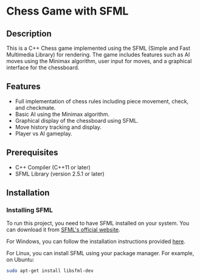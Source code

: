 # Chess Game with SFML

## Description
This is a C++ Chess game implemented using the SFML (Simple and Fast Multimedia Library) for rendering. The game includes features such as AI moves using the Minimax algorithm, user input for moves, and a graphical interface for the chessboard.

## Features
- Full implementation of chess rules including piece movement, check, and checkmate.
- Basic AI using the Minimax algorithm.
- Graphical display of the chessboard using SFML.
- Move history tracking and display.
- Player vs AI gameplay.

## Prerequisites
- C++ Compiler (C++11 or later)
- SFML Library (version 2.5.1 or later)

## Installation

### Installing SFML
To run this project, you need to have SFML installed on your system. You can download it from [SFML's official website](https://www.sfml-dev.org/download.php).

For Windows, you can follow the installation instructions provided [here](https://www.sfml-dev.org/tutorials/2.5/start-vc.php).

For Linux, you can install SFML using your package manager. For example, on Ubuntu:
```sh
sudo apt-get install libsfml-dev

